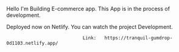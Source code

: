 Hello I'm Building E-commerce app. This App is in the process of development.

 Deployed now on Netlify. You can watch the project Development.
 
                                Link:   https://tranquil-gumdrop-0d1103.netlify.app/
